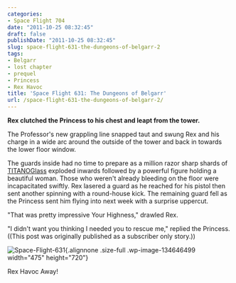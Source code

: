 ```yaml
---
categories:
- Space Flight 704
date: "2011-10-25 08:32:45"
draft: false
publishDate: "2011-10-25 08:32:45"
slug: space-flight-631-the-dungeons-of-belgarr-2
tags:
- Belgarr
- lost chapter
- prequel
- Princess
- Rex Havoc
title: 'Space Flight 631: The Dungeons of Belgarr'
url: /space-flight-631-the-dungeons-of-belgarr-2/
---
```

**Rex clutched the Princess to his chest and leapt from the tower.**

The Professor's new grappling line snapped taut and swung Rex and his
charge in a wide arc around the outside of the tower and back in towards
the lower floor window.

The guards inside had no time to prepare as a million razor sharp shards
of [TITANOGlass](http://geekorium.com/titanoglass) exploded inwards
followed by a powerful figure holding a beautiful woman. Those who
weren't already bleeding on the floor were incapacitated swiftly. Rex
lasered a guard as he reached for his pistol then sent another spinning
with a round-house kick. The remaining guard fell as the Princess sent
him flying into next week with a surprise uppercut.

"That was pretty impressive Your Highness," drawled Rex.

"I didn't want you thinking I needed you to rescue me," replied the
Princess. ((This post was originally published as a subscriber only
story.))

![](https://turbo.geekorium.com.au/wp-content/uploads/Space-Flight-631.png "Space-Flight-631"){.alignnone
.size-full .wp-image-134646499 width="475" height="720"}

Rex Havoc Away!